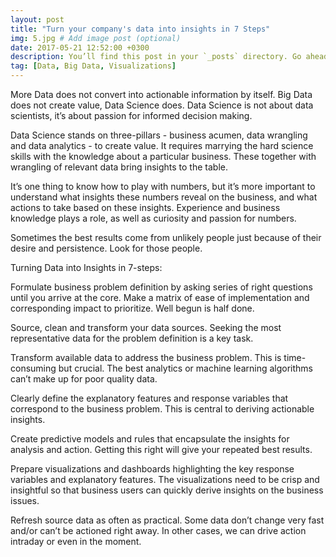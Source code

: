 ```yaml
---
layout: post
title: "Turn your company's data into insights in 7 Steps"
img: 5.jpg # Add image post (optional)
date: 2017-05-21 12:52:00 +0300
description: You’ll find this post in your `_posts` directory. Go ahead and edit it and re-build the site to see your changes. # Add post description (optional)
tag: [Data, Big Data, Visualizations]
---
```

More Data does not convert into actionable information by itself. Big Data does not create value, Data Science does. Data Science is not about data scientists, it’s about passion for informed decision making.

Data Science stands on three-pillars - business acumen, data wrangling and data analytics - to create value. It requires marrying the hard science skills with the knowledge about a particular business. These together with wrangling of relevant data bring insights to the table.

It’s one thing to know how to play with numbers, but it’s more important to understand what insights these numbers reveal on the business, and what actions to take based on these insights. Experience and business knowledge plays a role, as well as curiosity and passion for numbers.

Sometimes the best results come from unlikely people just because of their desire and persistence. Look for those people.

Turning Data into Insights in 7-steps:

Formulate business problem definition by asking series of right questions until you arrive at the core. Make a matrix of ease of implementation and corresponding impact to prioritize. Well begun is half done.

Source, clean and transform your data sources. Seeking the most representative data for the problem definition is a key task.

Transform available data to address the business problem. This is time-consuming but crucial. The best analytics or machine learning algorithms can’t make up for poor quality data.

Clearly define the explanatory features and response variables that correspond to the business problem. This is central to deriving actionable insights.

Create predictive models and rules that encapsulate the insights for analysis and action. Getting this right will give your repeated best results.

Prepare visualizations and dashboards highlighting the key response variables and explanatory features. The visualizations need to be crisp and insightful so that business users can quickly derive insights on the business issues.

Refresh source data as often as practical. Some data don’t change very fast and/or can’t be actioned right away. In other cases, we can drive action intraday or even in the moment.
